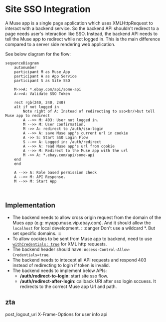 # Site SSO Integration
A Muse app is a single page application which uses XMLHttpRequest to interact with a backend service. So the backend API shouldn't redirect to a page needs user's interaction like SSO. Instead, the backend API needs to tell the Muse app to redirect while not logged in. This is the main difference compared to a server side rendering web application.

See below diagram for the flow:

```mermaid
sequenceDiagram
    autonumber
    participant M as Muse App
    participant A as App Service
    participant S as Site SSO
    
    M->>A: *.ebay.com/api/some-api
    A->>A: Validate SSO Token

    rect rgb(240, 240, 240)
    alt if not logged in
        Note right of A: Instead of redirecting to sso<br/>but tell Muse app to redirect
        A -->> M: 403: User not logged in.
        M -->> M: User confirmation.
        M ->> A: redirect to /auth/sso-login
        A -->> A: save Muse app's current url in cookie
        A ->> S: Start SSO Login Flow
        S -->> A: Logged in: /auth/redirect
        A -->> A: read Muse app's url from cookie
        A -->> M: Redirect to the Muse app with the url
        M ->> A: *.ebay.com/api/some-api
    end
    end

    A -->> A: Role based permission check
    A -->> M: API Response.
    M -->> M: Start App

    
```

## Implementation
- The backend needs to allow cross origin request from the domain of the Mues app (e.g: myapp.muse.vip.ebay.com). And it should allow the `localhost` for local development.
:::danger
 Don't use a wildcard *. But set specific domains.
:::
- To allow cookies to be sent from Muse app to backend, need to use [`withCredentials: true`](https://developer.mozilla.org/en-US/docs/Web/API/XMLHttpRequest/withCredentials) for XML http requests.
- The backend header should have: `Access-Control-Allow-Credentials=true`.
- The backend needs to intecept all API requests and respond 403 instead of redirecting to login if token is invalid.
- The backend needs to implement below APIs:
    - **/auth/redirect-to-login**: start site sso flow.
    - **/auth/redirect-after-login**: callback URI after sso login sccuess. It redirects to the correct Muse app Url and path.


## zta
post_logout_uri
X-Frame-Options for user info api